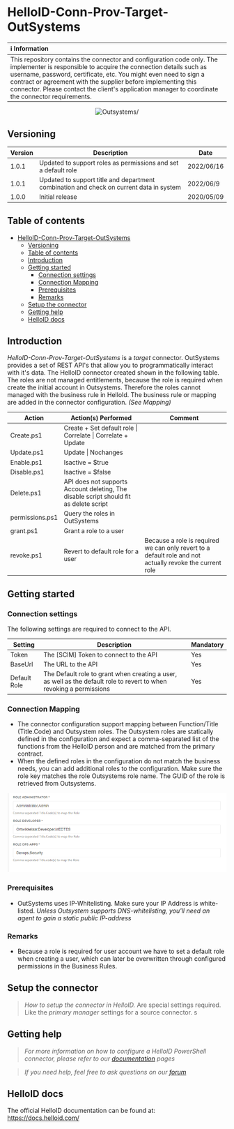 
# HelloID-Conn-Prov-Target-OutSystems

| :information_source: Information |
|:---------------------------|
| This repository contains the connector and configuration code only. The implementer is responsible to acquire the connection details such as username, password, certificate, etc. You might even need to sign a contract or agreement with the supplier before implementing this connector. Please contact the client's application manager to coordinate the connector requirements. |

<p align="center">
  <img src="https://www.outsystems.com/-/media/themes/outsystems/website/site-theme/imgs/new-logos/outsystems-black-logo.svg?updated=20220111091219"  title="Outsystems/" width="400">
</p>

## Versioning
| Version | Description | Date |
| - | - | - |
| 1.0.1   | Updated to support roles as permissions and set a default role | 2022/06/16  |
| 1.0.1   | Updated to support title and department combination and check on current data in system | 2022/06/9  |
| 1.0.0   | Initial release | 2020/05/09  |

## Table of contents

- [HelloID-Conn-Prov-Target-OutSystems](#helloid-conn-prov-target-outsystems)
  - [Versioning](#versioning)
  - [Table of contents](#table-of-contents)
  - [Introduction](#introduction)
  - [Getting started](#getting-started)
    - [Connection settings](#connection-settings)
    - [Connection Mapping](#connection-mapping)
    - [Prerequisites](#prerequisites)
    - [Remarks](#remarks)
  - [Setup the connector](#setup-the-connector)
  - [Getting help](#getting-help)
  - [HelloID docs](#helloid-docs)

## Introduction

_HelloID-Conn-Prov-Target-OutSystems_ is a _target_ connector. OutSystems provides a set of REST API's that allow you to programmatically interact with it's data. The HelloID connector created shown in the following table. The roles are not managed entitlements, because the role is required when create the initial account in Outsystems.
Therefore the roles cannot managed with the business rule in HelloId. The business rule or mapping are added in the connector configuration. *(See Mapping)*

| Action     | Action(s) Performed  | Comment   | 
| ------------ | ----------- | ----------- |
| Create.ps1        | Create + Set default role \| Correlate \| Correlate + Update   |
| Update.ps1        | Update \| Nochanges |
| Enable.ps1        |Isactive = $true    |
| Disable.ps1       |Isactive = $false   |
| Delete.ps1        | API does not supports Account deleting, The disable script should fit as delete script    |
| permissions.ps1   | Query the roles in OutSystems          |           |
| grant.ps1         | Grant a role to a user        |           |
| revoke.ps1        | Revert to default role for a user        | Because a role is required we can only revert to a default role and not actually revoke the current role |

## Getting started

### Connection settings

The following settings are required to connect to the API.

| Setting       | Description                             | Mandatory   |
| ------------- | -----------                             | ----------- |
| Token         | The [SCIM] Token to connect to the API  | Yes         |
| BaseUrl       | The URL to the API                      | Yes         |
| Default Role  | The Default role to grant when creating a user, as well as the default role to revert to when revoking a permissions  | Yes         |

### Connection Mapping
 - The connector configuration support mapping between Function/Title (Title.Code) and Outsystem roles. The Outsystem roles are statically defined in the configuration and expect a comma-separated list of the functions from the HelloID person and are matched from the primary contract.
- When the defined roles in the configuration do not match the business needs, you can add additional roles to the configuration. Make sure the role key matches the role Outsystems role name. The GUID of the role is retrieved from Outsystems.

<p align="center">
  <img src="assets\mapping.png"  title="Mapping">
</p>


### Prerequisites
- OutSystems uses IP-Whitelisting. Make sure your IP Address is white-listed. *Unless Outsystem supports DNS-whitelisting, you'll need an agent to gain a static public IP-address*

### Remarks
 - Because a role is required for user account we have to set a default role when creating a user, which can later be overwritten through configured permissions in the Business Rules.

## Setup the connector

> _How to setup the connector in HelloID._ Are special settings required. Like the _primary manager_ settings for a source connector.
s
## Getting help

> _For more information on how to configure a HelloID PowerShell connector, please refer to our [documentation](https://docs.helloid.com/hc/en-us/articles/360012558020-Configure-a-custom-PowerShell-target-system) pages_

> _If you need help, feel free to ask questions on our [forum](https://forum.helloid.com)_

## HelloID docs

The official HelloID documentation can be found at: https://docs.helloid.com/
